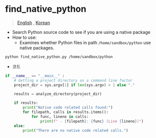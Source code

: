 # find_native_python

> [English](README.En.md) , [Korean](README.md)

- Search Python source code to see if you are using a native package
- How to use:
   - Examines whether Python files in path `/home/sandbox/python` use native packages.

```
python find_native_python.py /home/sandbox/python
```

- 코드

```python
if __name__ == "__main__" :
    # Getting a project directory as a command line factor
    project_dir = sys.argv[1] if len(sys.argv) > 1 else "."    
    
    results = analyze_directory(project_dir)

    if results:
        print("Native code related calls found:")
        for filepath, calls in results.items():
            for func, lineno in calls:
                print(f" - {filepath}: {func} (Line {lineno})")
    else:
        print("There are no native code related calls.")
```

